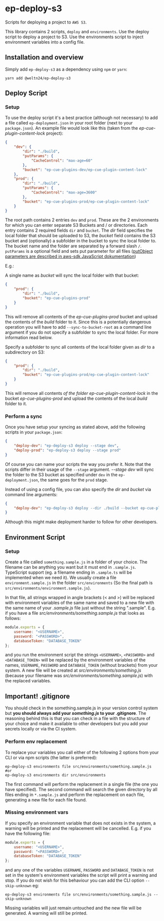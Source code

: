 # ep-deploy-s3

Scripts for deploying a project to `AWS S3`.

This library contains 2 scripts, `deploy` and `environments`. Use the deploy script to deploy a project to S3. Use the
environments script to inject environment variables into a config file. 

## Installation and overview

Simply add `ep-deploy-s3` as a dependency using `npm` or `yarn`:

    yarn add @weltn24/ep-deploy-s3

## Deploy Script

### Setup

To use the deploy script it's a best practice (although not necessary) to add a file called `ep-deployment.json` in
your root folder (next to your `package.json`). An example file would look like this (taken from the
_ep-cue-plugin-content-lock_ project):

```json
{
    "dev": {
        "dir": "./build",
        "putParams": {
            "CacheControl": "max-age=60"
        },
        "bucket": "ep-cue-plugins-dev/ep-cue-plugin-content-lock"
    },
    "prod": {
        "dir": "./build",
        "putParams": {
            "CacheControl": "max-age=3600"
        },
        "bucket": "ep-cue-plugins-prod/ep-cue-plugin-content-lock"
    }
}
```

The root path contains 2 entries `dev` and `prod`. These are the 2 environments for which you can enter separate
S3 Buckets and / or directories. Each entry contains 2 required fields `dir` and `bucket`. The _dir_ field specifies the 
local folder that should be uploaded to S3, the _bucket_ field contains the S3 bucket and (optionally) a subfolder
in the bucket to sync the local folder to. The bucket name and the folder are separated by a forward slash `/`. \
`putParams` is a optional field and sets put parameter for all files ([putObject parameters are described in aws-sdk JavaScript dokumentation](https://docs.aws.amazon.com/AWSJavaScriptSDK/latest/AWS/S3.html#putObject-property)) 

E.g.:

A single name as _bucket_ will sync the local folder with that bucket:

```json
{
    "prod": {
        "dir": "./build",
        "bucket": "ep-cue-plugins-prod"
    }
}
```

This will remove all contents of the _ep-cue-plugins-prod_ bucket and upload the contents of the _build_ folder to it.
Since this is a potentially dangerous operation you will have to add `--sync-to-bucket-root` as a command line
argument if you do not specify a subfolder to sync the local folder. For more information read below.

Specify a subfolder to sync all contents of the local folder given as _dir_ to a subdirectory on S3:

```json
{
    "prod": {
        "dir": "./build",
        "bucket": "ep-cue-plugins-prod/ep-cue-plugin-content-lock"
    }
}
```

This will remove all contents _of the folder ep-cue-plugin-content-lock_ in the bucket _ep-cue-plugins-prod_ and upload
the contents of the local _build_ folder to it.

### Perform a sync

Once you have setup your syncing as stated above, add the following scripts in your `package.json`:

```json
{
    "deploy-dev": "ep-deploy-s3 deploy --stage dev",
    "deploy-prod": "ep-deploy-s3 deploy --stage prod"
}
```

Of course you can name your scripts the way you prefer it. Note that the scripts differ in their usage of the `--stage`
argument. _--stage dev_ will sync the folder to the S3 bucket as specified under `dev` in the `ep-deployment.json`, the
same goes for the `prod` stage.

Instead of using a config file, you can also specify the _dir_ and _bucket_ via command line arguments:

```json
{
    "deploy-dev": "ep-deploy-s3 deploy --dir ./build --bucket ep-cue-plugins-dev/ep-cue-plugin-content-lock"
}
```

Although this might make deployment harder to follow for other developers.

## Environment Script

### Setup

Create a file called `something.sample.js` in a folder of your choice. The filename can be anything you want but it must
end in `.sample.js`. TypeScript support (eg. a filename ending in `.sample.ts` will be implemented when we need it).
We usually create a file `environment.sample.js` in the folder `src/environments` (So the final path is 
`src/environments/environment.sample.js`).

In that file, all strings wrapped in angle brackets (< and >) will be replaced with environment variables of the same
name and saved to a new file with the same name of your _.sample.js_ file just without the string ".sample". E.g. if
you have a file _src/environments/something.sample.js_ that looks as follows:

```js
module.exports = {
    username: "<USERNAME>",
    password: "<PASSWORD>",
    databaseToken: "DATABASE_TOKEN"
};
```

and you run the environment script the strings `<USERNAME>`, `<PASSWORD>` and `<DATABASE_TOKEN>` will be replaced by
the environment variables of the names, `USERNAME`, `PASSWORD` and `DATABASE_TOKEN` (without brackets) from your system.
A new file will be created at _src/environments/something.js_ (because your filename was 
_src/environments/something.sample.js_) with the replaced variables.

## Important! .gitignore

You should check in the something.sample.js in your version control system but **you should always add your 
_something.js_ to your .gitignore**. The reasoning behind this is that you can check in a file with the structure of
your choice and make it available to other developers but you add your secrets locally or via the CI system.

### Perform env replacement

To replace your variables you call either of the following 2 options from your CLI or via npm scripts (the latter is 
preferred):

```
ep-deploy-s3 environments file src/environments/something.sample.js #or
ep-deploy-s3 environments dir src/environments
```

The first command will perform the replacement in a single file (the one you have specified). The second command will
search the given directory by all files ending in `*.sample.js` and perform the replacement on each file, generating
a new file for each file found.

### Missing environment vars

If you specify an environment variable that does not exists in the system, a warning will be printed and the replacement
will be cancelled. E.g. if you have the following file:

```js
module.exports = {
    username: "<USERNAME>",
    password: "<PASSWORD>",
    databaseToken: "DATABASE_TOKEN"
};
```

and any one of the variables `USERNAME`, `PASSWORD` and `DATABASE_TOKEN` is not set in the system's environment variables
the script will print a warning and stop. If you do not wish for this behaviour you can add the CLI option `--skip-unknown`
eg:

```
ep-deploy-s3 environments file src/environments/something.sample.js --skip-unknown
```

Missing variables will just remain untouched and the new file will be generated. A warning will still be printed.